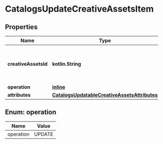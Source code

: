 
# CatalogsUpdateCreativeAssetsItem

## Properties
| Name | Type | Description | Notes |
| ------------ | ------------- | ------------- | ------------- |
| **creativeAssetsId** | **kotlin.String** | The catalog creative assets item id in the merchant namespace |  |
| **operation** | [**inline**](#Operation) |  |  |
| **attributes** | [**CatalogsUpdatableCreativeAssetsAttributes**](CatalogsUpdatableCreativeAssetsAttributes.md) |  |  |


<a id="Operation"></a>
## Enum: operation
| Name | Value |
| ---- | ----- |
| operation | UPDATE |



